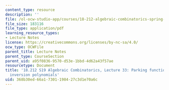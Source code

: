 ```yaml
---
content_type: resource
description: ''
file: /ol-ocw-studio-app/courses/18-212-algebraic-combinatorics-spring-2019/368b30ed66a17301198427c3d1e70a6c_MIT18_212S19_lec33.pdf
file_size: 183116
file_type: application/pdf
learning_resource_types:
- Lecture Notes
license: https://creativecommons.org/licenses/by-nc-sa/4.0/
ocw_type: OCWFile
parent_title: Lecture Notes
parent_type: CourseSection
parent_uid: a95f0836-9570-d53e-1bbd-4d62a43f57ae
resourcetype: Document
title: '18.212 S19 Algebraic Combinatorics, Lecture 33: Parking functions and tree
  inversion polynomials'
uid: 368b30ed-66a1-7301-1984-27c3d1e70a6c
---
```

